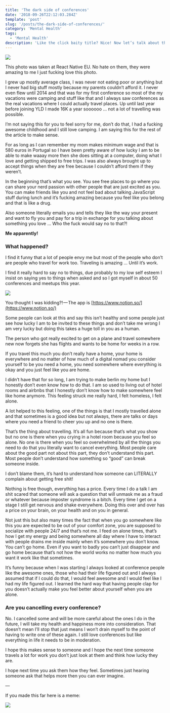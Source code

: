 ```yaml
---
title: 'The dark side of conferences'
date: '2018-09-26T22:12:03.284Z'
template: 'post'
slug: '/posts/the-dark-side-of-conferences/'
category: 'Mental Health'
tags:
  - 'Mental Health'
description: 'Like the click baity title? Nice! Now let’s talk about the “glamorous” conference life.'
---
```


![](https://cdn-images-1.medium.com/max/1200/1*jrVerkXagGLFGiuioaWipA.jpeg)

This photo was taken at React Native EU. No hate on them, they were amazing to me I just fucking love this photo.

I grew up mostly average class, I was never not eating poor or anything but I never had big stuff mostly because my parents couldn’t afford it. I never even flew until 2014 and that was for my first conference so most of the my vacations were camping and stuff like that and I always saw conferences as the real vacations where I could actually travel places. Up until last year before joining YLD I made 16K a year soooooo … not a lot of travelling was possible.

I’m not saying this for you to feel sorry for me, don’t do that, I had a fucking awesome childhood and I still love camping. I am saying this for the rest of the article to make sense.

For as long as I can remember my mom makes minimum wage and that is 580 euros in Portugal so I have been pretty aware of how lucky I am to be able to make waaay more then she does sitting at a computer, doing what I love and getting shipped to free trips. I was also always brought up to accept things when they are free because I couldn’t afford them if they weren’t.

In the beginning that’s what you see. You see free places to go where you can share your nerd passion with other people that are just excited as you. You can make friends like you and not feel bad about talking JavaScript stuff during lunch and it’s fucking amazing because you feel like you belong and that is like a drug.

Also someone literally emails you and tells they like the way your present and want to fly you and pay for a trip in exchange for you talking about something you love … Who the fuck would say no to that?!

**Me apparently!**

### What happened?

I find it funny that a lot of people envy me but most of the people who don’t are people who travel for work too. Traveling is amazing … Until it’s work.

I find it really hard to say no to things, due probably to my low self esteem I insist on saying yes to things when asked and so I got myself in about 50 conferences and meetups this year.

![](https://cdn-images-1.medium.com/max/800/1*Vjep8NakRbcAkWAjg_8GwA.png)

You thought I was kidding?! — The app is [https://www.notion.so/](https://www.notion.so/)

Some people can look at this and say this isn’t healthy and some people just see how lucky I am to be invited to these things and don’t take me wrong I am very lucky but doing this takes a huge toll in you as a human.

The person who got really excited to get on a plane and travel somewhere new now forgets she has flights and wants to be home for weeks in a row.

If you travel this much you don’t really have a home, your home is everywhere and no matter of how much of a digital nomad you consider yourself to be you need a home, you need somewhere where everything is okay and you just feel like you are home.

I didn’t have that for so long, I am trying to make berlin my home but I honestly don’t even know how to do that. I am so used to living out of hotel rooms and airbnbs that I honestly don’t know how to make somewhere feel like home anymore. This feeling struck me really hard, I felt homeless, I felt alone.

A lot helped to this feeling, one of the things is that I mostly travelled alone and that sometimes is a good idea but not always, there are talks or days where you need a friend to cheer you up and no one is there.

That’s the thing about travelling. It’s all fun because that’s what you show but no one is there when you crying in a hotel room because you feel so alone. No one is there when you feel so overwhelmed by all the things you need to do that you literally want to cancel everything. Most people care about the good part not about this part, they don’t understand this part. Most people don’t understand how something so “good” can break someone inside.

I don’t blame them, it’s hard to understand how someone can LITERALLY complain about getting free shit!

Nothing is free though, everything has a price. Every time I do a talk I am shit scared that someone will ask a question that will unmask me as a fraud or whatever because imposter syndrome is a bitch. Every time I get on a stage I still get nervous and shake everywhere. Doing this over and over has a price on your brain, on your health and on you in general.

Not just this but also many times the fact that when you go somewhere like this you are expected to be out of your comfort zone, you are supposed to socialize with people 24/7 and that’s not me. I feed on alone times, that’s how I get my energy and being somewhere all day where I have to interact with people drains me inside mainly when it’s somewhere you don’t know. You can’t go home. Even if you want to badly you can’t just disappear and go home because that’s not how the world works no matter how much you want it work like that sometimes.

It’s funny because when I was starting I always looked at conference people like the awesome ones, those who had their life figured out and I always assumed that if I could do that, I would feel awesome and I would feel like I had my life figured out. I learned the hard way that having people clap for you doesn’t actually make you feel better about yourself when you are alone.

### Are you cancelling every conference?

No. I cancelled some and will be more careful about the ones I do in the future, I will take my health and happiness more into consideration. That doesn’t mean I’ll stop that just means I won’t drain myself to the point of having to write one of these again. I still love conferences but like everything in life it needs to be in moderation.

I hope this makes sense to someone and I hope the next time someone travels a lot for work you don’t just look at them and think how lucky they are.

I hope next time you ask them how they feel. Sometimes just hearing someone ask that helps more then you can ever imagine.

—

If you made this far here is a meme:

![](https://cdn-images-1.medium.com/max/800/1*mOzkpg74CdNFSS7ladf8VA.png)
